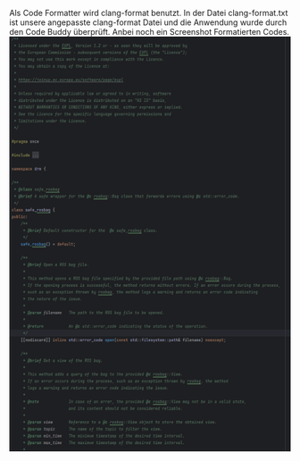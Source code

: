 Als Code Formatter wird clang-format benutzt.
In der Datei clang-format.txt ist unsere angepasste clang-format Datei und die Anwendung wurde durch den Code Buddy überprüft.
Anbei noch ein Screenshot Formatierten Codes.
![](Lesbarer_Code.png)